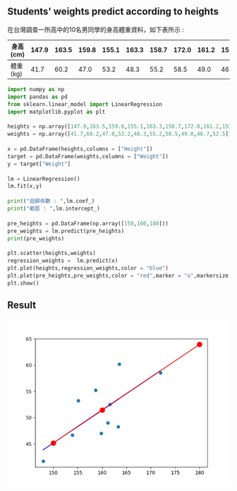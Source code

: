 ## Students' weights predict according to heights
 在台灣調查一所高中的10名男同學的身高體重資料，如下表所示 : 

|身高(cm)|147.9|163.5|159.8|155.1|163.3|158.7|172.0|161.2|153.9|161.6|
|-|-|-|-|-|-|-|-|-|-|-|
|體重(kg)|41.7|60.2|47.0|53.2|48.3|55.2|58.5|49.0|46.7|52.5|
```python
import numpy as np
import pandas as pd
from sklearn.linear_model import LinearRegression
import matplotlib.pyplot as plt

heights = np.array([147.9,163.5,159.8,155.1,163.3,158.7,172.0,161.2,153.9,161.6])
weights = np.array([41.7,60.2,47.0,53.2,48.3,55.2,58.5,49.0,46.7,52.5])

x = pd.DataFrame(heights,columns = ["Height"])
target = pd.DataFrame(weights,columns = ["Weight"])
y = target["Weight"]

lm = LinearRegression()
lm.fit(x,y)

print("迴歸係數 : ",lm.coef_)
print("截距 : ",lm.intercept_)

pre_heights = pd.DataFrame(np.array([150,160,180]))
pre_weights = lm.predict(pre_heights)
print(pre_weights)

plt.scatter(heights,weights)
regression_weights =  lm.predict(x)
plt.plot(heights,regression_weights,color = "blue")
plt.plot(pre_heights,pre_weights,color = "red",marker = "o",markersize = 10)
plt.show()
```
## Result
![students](https://github.com/Offliners/Machine-Learning/blob/master/ML/Linear%20Regression/students.png)
